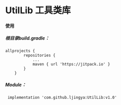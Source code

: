 # UtilLib 工具类库

#### 使用

##### 根目录build.gradle：

```
allprojects {
		repositories {
			...
			maven { url 'https://jitpack.io' }
		}
	}
```  
  
##### Module：
```
 implementation 'com.github.ljingya:UtilLib:v1.0'
```
  
